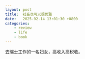 ```yaml
---
layout: post
title:  社畜也可以很优雅
date:   2025-02-14 13:01:30 +0800
categories: 
    - review
    - life
    - book
---
```


去瑞士工作的一名妇女，高收入高税收。